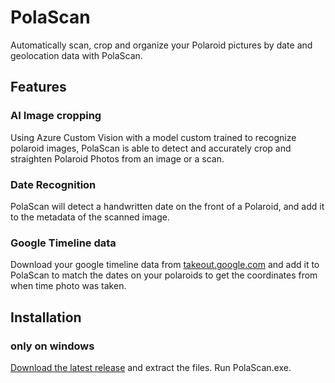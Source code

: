 # PolaScan
Automatically scan, crop and organize your Polaroid pictures by date and geolocation data with PolaScan. 

## Features

### AI Image cropping
Using Azure Custom Vision with a model custom trained to recognize polaroid images, PolaScan is able to detect and accurately crop and straighten Polaroid Photos from an image or a scan.

### Date Recognition
PolaScan will detect a handwritten date on the front of a Polaroid, and add it to the metadata of the scanned image.

### Google Timeline data
 Download your google timeline data from [takeout.google.com](https://takeout.google.com) and add it to PolaScan to match the dates on your polaroids to get the coordinates from when time photo was taken.
 
## Installation
### only on windows
[Download the latest release](https://github.com/matslb/PolaScan/releases) and extract the files. Run PolaScan.exe.

